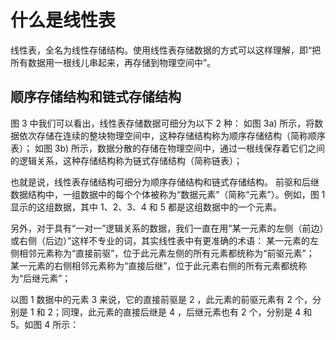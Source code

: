 



# 什么是线性表
线性表，全名为线性存储结构。使用线性表存储数据的方式可以这样理解，即“把所有数据用一根线儿串起来，再存储到物理空间中”。

## 顺序存储结构和链式存储结构
图 3 中我们可以看出，线性表存储数据可细分为以下 2 种：
如图 3a) 所示，将数据依次存储在连续的整块物理空间中，这种存储结构称为顺序存储结构（简称顺序表）；
如图 3b) 所示，数据分散的存储在物理空间中，通过一根线保存着它们之间的逻辑关系，这种存储结构称为链式存储结构（简称链表）；

也就是说，线性表存储结构可细分为顺序存储结构和链式存储结构。
前驱和后继
数据结构中，一组数据中的每个个体被称为“数据元素”（简称“元素”）。例如，图 1 显示的这组数据，其中 1、2、3、4 和 5 都是这组数据中的一个元素。

另外，对于具有“一对一”逻辑关系的数据，我们一直在用“某一元素的左侧（前边）或右侧（后边）”这样不专业的词，其实线性表中有更准确的术语：
某一元素的左侧相邻元素称为“直接前驱”，位于此元素左侧的所有元素都统称为“前驱元素”；
某一元素的右侧相邻元素称为“直接后继”，位于此元素右侧的所有元素都统称为“后继元素”；

以图 1 数据中的元素 3 来说，它的直接前驱是 2 ，此元素的前驱元素有 2 个，分别是 1 和 2；同理，此元素的直接后继是 4 ，后继元素也有 2 个，分别是 4 和 5。如图 4 所示：